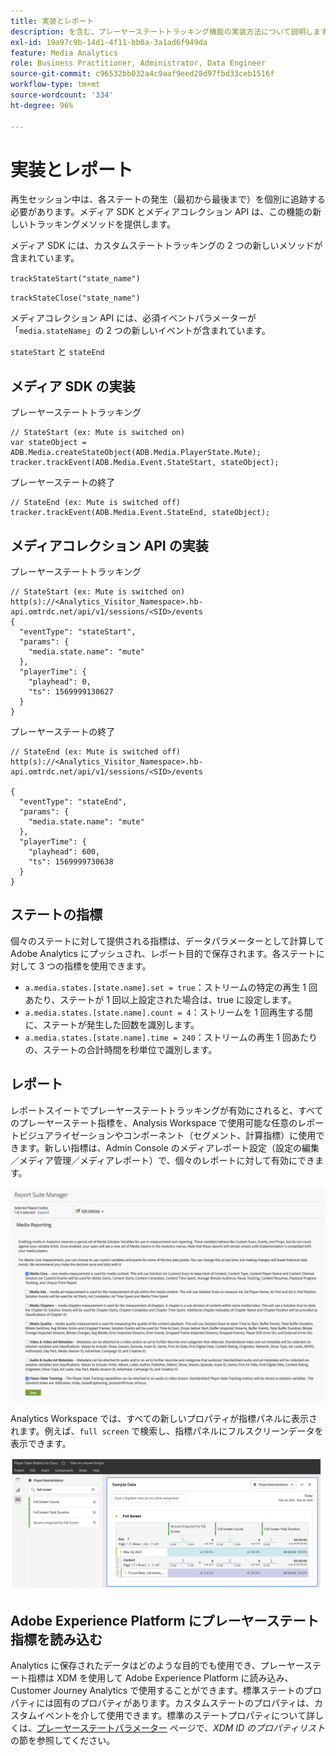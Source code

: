 ```yaml
---
title: 実装とレポート
description: を含む、プレーヤーステートトラッキング機能の実装方法について説明します。
exl-id: 19a97c9b-14d1-4f11-bb0a-3a1ad6f949da
feature: Media Analytics
role: Business Practitioner, Administrator, Data Engineer
source-git-commit: c96532bb032a4c9aaf9eed28d97fbd33ceb1516f
workflow-type: tm+mt
source-wordcount: '334'
ht-degree: 96%

---
```


# 実装とレポート

再生セッション中は、各ステートの発生（最初から最後まで）を個別に追跡する必要があります。メディア SDK とメディアコレクション API は、この機能の新しいトラッキングメソッドを提供します。

メディア SDK には、カスタムステートトラッキングの 2 つの新しいメソッドが含まれています。

`trackStateStart("state_name")`

`trackStateClose("state_name")`


メディアコレクション API には、必須イベントパラメーターが「`media.stateName`」の 2 つの新しいイベントが含まれています。

`stateStart` と `stateEnd`

## メディア SDK の実装

プレーヤーステートトラッキング

```
// StateStart (ex: Mute is switched on)
var stateObject = ADB.Media.createStateObject(ADB.Media.PlayerState.Mute);
tracker.trackEvent(ADB.Media.Event.StateStart, stateObject);
```

プレーヤーステートの終了

```
// StateEnd (ex: Mute is switched off)
tracker.trackEvent(ADB.Media.Event.StateEnd, stateObject);
```


## メディアコレクション API の実装

プレーヤーステートトラッキング

```
// StateStart (ex: Mute is switched on)
http(s)://<Analytics_Visitor_Namespace>.hb-api.omtrdc.net/api/v1/sessions/<SID>/events
{
  "eventType": "stateStart",
  "params": {
    "media.state.name": "mute"
  },
  "playerTime": {
    "playhead": 0,
    "ts": 1569999130627
  }
}
```

プレーヤーステートの終了

```
// StateEnd (ex: Mute is switched off)
http(s)://<Analytics_Visitor_Namespace>.hb-api.omtrdc.net/api/v1/sessions/<SID>/events

{
  "eventType": "stateEnd",
  "params": {
    "media.state.name": "mute"
  },
  "playerTime": {
    "playhead": 600,
    "ts": 1569999730638
  }
}
```

## ステートの指標

個々のステートに対して提供される指標は、データパラメーターとして計算して Adobe Analytics にプッシュされ、レポート目的で保存されます。各ステートに対して 3 つの指標を使用できます。

* `a.media.states.[state.name].set = true`：ストリームの特定の再生 1 回あたり、ステートが 1 回以上設定された場合は、true に設定します。
* `a.media.states.[state.name].count = 4`：ストリームを 1 回再生する間に、ステートが発生した回数を識別します。
* `a.media.states.[state.name].time = 240`：ストリームの再生 1 回あたりの、ステートの合計時間を秒単位で識別します。

## レポート

レポートスイートでプレーヤーステートトラッキングが有効にされると、すべてのプレーヤーステート指標を、Analysis Workspace で使用可能な任意のレポートビジュアライゼーションやコンポーネント（セグメント、計算指標）に使用できます。新しい指標は、Admin Console のメディアレポート設定（設定の編集／メディア管理／メディアレポート）で、個々のレポートに対して有効にできます。

![](assets/report-setup.png)

Analytics Workspace では、すべての新しいプロパティが指標パネルに表示されます。例えば、`full screen` で検索し、指標パネルにフルスクリーンデータを表示できます。

![](assets/full-screen-report.png)

## Adobe Experience Platform にプレーヤーステート指標を読み込む

Analytics に保存されたデータはどのような目的でも使用でき、プレーヤーステート指標は XDM を使用して Adobe Experience Platform に読み込み、Customer Journey Analytics で使用することができます。標準ステートのプロパティには固有のプロパティがあります。カスタムステートのプロパティは、カスタムイベントを介して使用できます。標準のステートプロパティについて詳しくは、[プレーヤーステートパラメーター](/help/metrics-and-metadata/player-state-parameters.md) ページで、*XDM ID のプロパティリスト*&#x200B;の節を参照してください。
